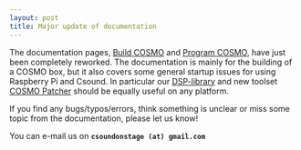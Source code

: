 ```yaml
---
layout: post
title: Major update of documentation
---
```


The documentation pages, [Build COSMO](/docs) and [Program COSMO](/dsp), have just been completely reworked. The documentation is mainly for the building of a COSMO box, but it also covers some general startup issues for using Raspberry Pi and Csound. In particular our [DSP-library](https://github.com/cosmoproject/cosmo-dsp) and new toolset [COSMO Patcher](dsp/#1-cosmo-patcher) should be equally useful on any platform. 

If you find any bugs/typos/errors, think something is unclear or miss some topic from the documentation, please let us know! 

You can e-mail us on **```csoundonstage (at) gmail.com```**
